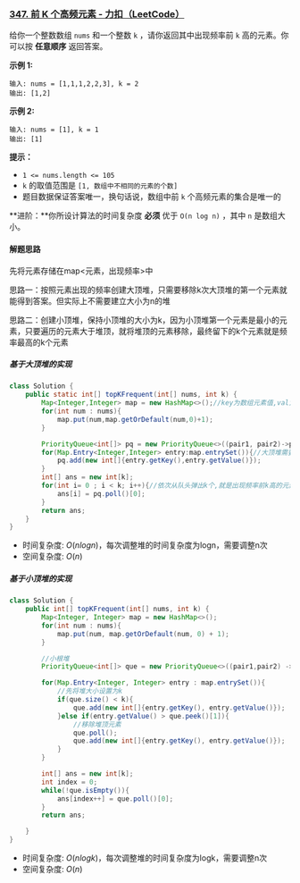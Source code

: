 ### [347. 前 K 个高频元素 - 力扣（LeetCode）](https://leetcode.cn/problems/top-k-frequent-elements/description/)

给你一个整数数组 `nums` 和一个整数 `k` ，请你返回其中出现频率前 `k` 高的元素。你可以按 **任意顺序** 返回答案。

**示例 1:**

```
输入: nums = [1,1,1,2,2,3], k = 2
输出: [1,2]
```

**示例 2:**

```
输入: nums = [1], k = 1
输出: [1]
```

 

**提示：**

- `1 <= nums.length <= 105`
- `k` 的取值范围是 `[1, 数组中不相同的元素的个数]`
- 题目数据保证答案唯一，换句话说，数组中前 `k` 个高频元素的集合是唯一的

 

**进阶：**你所设计算法的时间复杂度 **必须** 优于 `O(n log n)` ，其中 `n` 是数组大小。



#### **解题思路**

先将元素存储在map<元素，出现频率>中

思路一：按照元素出现的频率创建大顶堆，只需要移除k次大顶堆的第一个元素就能得到答案。但实际上不需要建立大小为n的堆

思路二：创建小顶堆，保持小顶堆的大小为k，因为小顶堆第一个元素是最小的元素，只要遍历的元素大于堆顶，就将堆顶的元素移除，最终留下的k个元素就是频率最高的k个元素



##### **基于大顶堆的实现**

```java
class Solution {
    public static int[] topKFrequent(int[] nums, int k) {
        Map<Integer,Integer> map = new HashMap<>();//key为数组元素值,val为对应出现次数
        for(int num : nums){
            map.put(num,map.getOrDefault(num,0)+1);
        }

        PriorityQueue<int[]> pq = new PriorityQueue<>((pair1, pair2)->pair2[1]-pair1[1]);
        for(Map.Entry<Integer,Integer> entry:map.entrySet()){//大顶堆需要对所有元素进行排序
            pq.add(new int[]{entry.getKey(),entry.getValue()});
        }
        int[] ans = new int[k];
        for(int i= 0 ; i < k; i++){//依次从队头弹出k个,就是出现频率前k高的元素
            ans[i] = pq.poll()[0];
        }
        return ans;
    }
}
```

- 时间复杂度: $O(nlogn)$，每次调整堆的时间复杂度为logn，需要调整n次
- 空间复杂度: $O(n)$



##### **基于小顶堆的实现**

```java
class Solution {
    public int[] topKFrequent(int[] nums, int k) {
        Map<Integer, Integer> map = new HashMap<>();
        for(int num : nums){
            map.put(num, map.getOrDefault(num, 0) + 1);
        }

        //小根堆
        PriorityQueue<int[]> que = new PriorityQueue<>((pair1,pair2) -> pair1[1] - pair2[1]);

        for(Map.Entry<Integer, Integer> entry : map.entrySet()){
            //先将堆大小设置为k
            if(que.size() < k){
                que.add(new int[]{entry.getKey(), entry.getValue()});
            }else if(entry.getValue() > que.peek()[1]){
                //移除堆顶元素
                que.poll();
                que.add(new int[]{entry.getKey(), entry.getValue()});
            }
        }

        int[] ans = new int[k];
        int index = 0;
        while(!que.isEmpty()){
            ans[index++] = que.poll()[0];
        }
        return ans;

    }
}
```

- 时间复杂度: $O(nlogk)$，每次调整堆的时间复杂度为logk，需要调整n次
- 空间复杂度: $O(n)$




